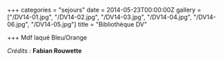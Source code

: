 +++
categories = "sejours"
date = 2014-05-23T00:00:00Z
gallery = ["/DV14-01.jpg", "/DV14-02.jpg", "/DV14-03.jpg", "/DV14-04.jpg", "/DV14-06.jpg", "/DV14-05.jpg"]
title = "Bibliothèque DV"

+++
Mdf laqué Bleu/Orange

_Crédits :_ **Fabian Rouwette**